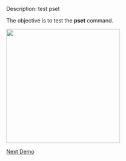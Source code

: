  Description: test pset

The objective is to test the **pset** command.

<img height="300" width="300" src="https://lanl.github.io/LaGriT/assets/images/pset2_tn.gif">

[Next Demo](main_rmmat.md)
